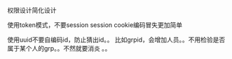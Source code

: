 权限设计简化设计

使用token模式，不要session
session cookie编码冒失更加简单

使用uuid不要自编码id，防止猜出id。。
比如grpid，会增加人员。。不用检验是否属于某个人的grp。。不然就要消炎 。。


